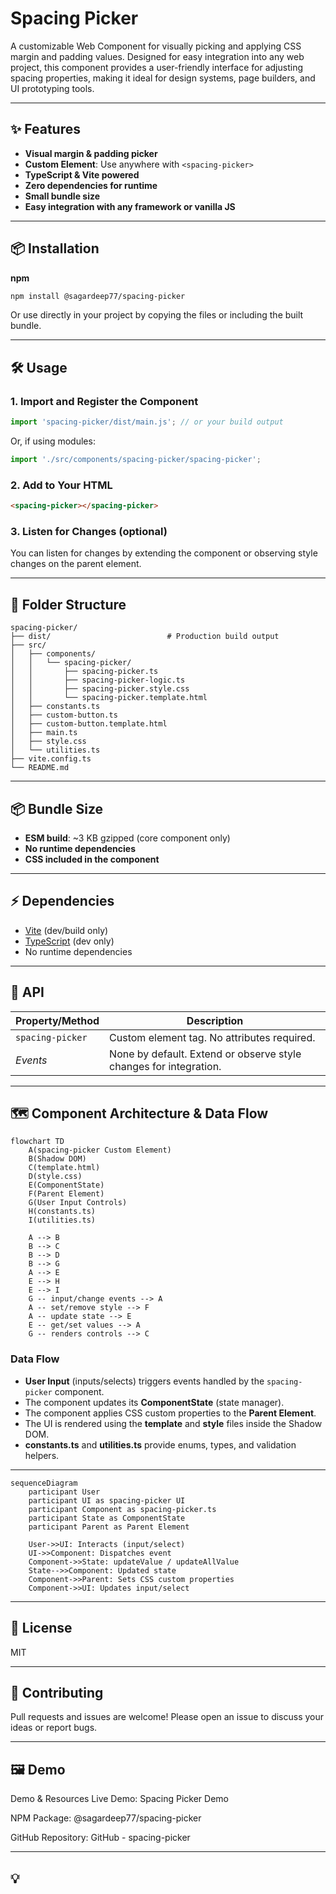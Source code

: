# Spacing Picker

A customizable Web Component for visually picking and applying CSS margin and padding values. Designed for easy integration into any web project, this component provides a user-friendly interface for adjusting spacing properties, making it ideal for design systems, page builders, and UI prototyping tools.

---

## ✨ Features

- **Visual margin & padding picker**  
- **Custom Element**: Use anywhere with `<spacing-picker>`
- **TypeScript & Vite powered**  
- **Zero dependencies for runtime**  
- **Small bundle size**  
- **Easy integration with any framework or vanilla JS**

---

## 📦 Installation

**npm**
```sh
npm install @sagardeep77/spacing-picker
```

Or use directly in your project by copying the files or including the built bundle.

---

## 🛠️ Usage

### 1. Import and Register the Component

```js
import 'spacing-picker/dist/main.js'; // or your build output
```

Or, if using modules:

```js
import './src/components/spacing-picker/spacing-picker';
```

### 2. Add to Your HTML

```html
<spacing-picker></spacing-picker>
```

### 3. Listen for Changes (optional)

You can listen for changes by extending the component or observing style changes on the parent element.

---

## 📁 Folder Structure

```
spacing-picker/
├── dist/                          # Production build output
├── src/
│   ├── components/
│   │   └── spacing-picker/
│   │       ├── spacing-picker.ts
│   │       ├── spacing-picker-logic.ts
│   │       ├── spacing-picker.style.css
│   │       └── spacing-picker.template.html
│   ├── constants.ts
│   ├── custom-button.ts
│   ├── custom-button.template.html
│   ├── main.ts
│   ├── style.css
│   └── utilities.ts
├── vite.config.ts
└── README.md
```

---

## 📦 Bundle Size

- **ESM build**: ~3 KB gzipped (core component only)
- **No runtime dependencies**  
- **CSS included in the component**

---

## ⚡ Dependencies

- [Vite](https://vitejs.dev/) (dev/build only)
- [TypeScript](https://www.typescriptlang.org/) (dev only)
- No runtime dependencies

---

## 🧩 API

| Property/Method | Description |
|-----------------|-------------|
| `spacing-picker` | Custom element tag. No attributes required. |
| _Events_        | None by default. Extend or observe style changes for integration. |

---

## 🗺️ Component Architecture & Data Flow

```mermaid
flowchart TD
    A(spacing-picker Custom Element)
    B(Shadow DOM)
    C(template.html)
    D(style.css)
    E(ComponentState)
    F(Parent Element)
    G(User Input Controls)
    H(constants.ts)
    I(utilities.ts)

    A --> B
    B --> C
    B --> D
    B --> G
    A --> E
    E --> H
    E --> I
    G -- input/change events --> A
    A -- set/remove style --> F
    A -- update state --> E
    E -- get/set values --> A
    G -- renders controls --> C
```

### Data Flow

- **User Input** (inputs/selects) triggers events handled by the `spacing-picker` component.
- The component updates its **ComponentState** (state manager).
- The component applies CSS custom properties to the **Parent Element**.
- The UI is rendered using the **template** and **style** files inside the Shadow DOM.
- **constants.ts** and **utilities.ts** provide enums, types, and validation helpers.

---

```mermaid
sequenceDiagram
    participant User
    participant UI as spacing-picker UI
    participant Component as spacing-picker.ts
    participant State as ComponentState
    participant Parent as Parent Element

    User->>UI: Interacts (input/select)
    UI->>Component: Dispatches event
    Component->>State: updateValue / updateAllValue
    State-->>Component: Updated state
    Component->>Parent: Sets CSS custom properties
    Component->>UI: Updates input/select
```
---

## 📝 License

MIT

---

## 🙌 Contributing

Pull requests and issues are welcome! Please open an issue to discuss your ideas or report bugs.

---

## 🖼️ Demo

Demo & Resources
Live Demo: Spacing Picker Demo

NPM Package: @sagardeep77/spacing-picker

GitHub Repository: GitHub - spacing-picker

---

## 💡
